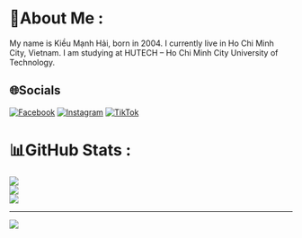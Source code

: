 # 💫About Me :
My name is Kiều Mạnh Hải, born in 2004.
I currently live in Ho Chi Minh City, Vietnam.
I am studying at HUTECH – Ho Chi Minh City University of Technology.

## 🌐Socials
[![Facebook](https://img.shields.io/badge/Facebook-%231877F2.svg?logo=Facebook&logoColor=white)](https://facebook.com/mh.kieuuu) [![Instagram](https://img.shields.io/badge/Instagram-%23E4405F.svg?logo=Instagram&logoColor=white)](https://instagram.com/mh.kieuuu_) [![TikTok](https://img.shields.io/badge/TikTok-%23000000.svg?logo=TikTok&logoColor=white)](https://tiktok.com/@mhkieuuu) 
# 📊GitHub Stats :
![](https://github-readme-stats.vercel.app/api?username=manhhaikieu&theme=radical&hide_border=false&include_all_commits=false&count_private=false)<br/>
![](https://github-readme-streak-stats.herokuapp.com/?user=manhhaikieu&theme=radical&hide_border=false)<br/>
![](https://github-readme-stats.vercel.app/api/top-langs/?username=manhhaikieu&theme=radical&hide_border=false&include_all_commits=false&count_private=false&layout=compact)

---
[![](https://visitcount.itsvg.in/api?id=manhhaikieu&icon=0&color=0)](https://visitcount.itsvg.in)


